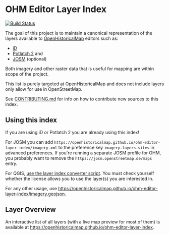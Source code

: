 # OHM Editor Layer Index

[![Build Status](https://github.com/openhistoricalmap/ohm-editor-layer-index/workflows/Deploy/badge.svg?branch=main)](https://github.com/openhistoricalmap/ohm-editor-layer-index/actions?query=branch%3Amain+workflow%3ADeploy)

The goal of this project is to maintain a canonical representation of the layers available to [OpenHistoricalMap](https://www.openhistoricalmap.org/) editors such as:

* [iD](https://github.com/openstreetmap/iD)
* [Potlatch 2](https://github.com/systemed/potlatch2) and
* [JOSM](https://josm.openstreetmap.de/) (optional)

Both imagery and other raster data that is useful for mapping are within scope of the project.

This list is purely targeted at OpenHistoricalMap and does not include layers only allow for use in OpenStreetMap.

See [CONTRIBUTING.md](CONTRIBUTING.md) for info on how to contribute new sources to this index.


## Using this index

If you are using iD or Potlatch 2 you are already using this index!

For JOSM you can add `https://openhistoricalmap.github.io/ohm-editor-layer-index/imagery.xml` to the preference key `imagery.layers.sites` in advanced preferences. If you're running a separate JOSM profile for OHM, you probably want to remove the `https://josm.openstreetmap.de/maps` entry.

For QGIS, [use the layer index converter script](https://github.com/andrewharvey/osm-editor-layer-index-qgis). You must check yourself whether the license allows you to use the layer(s) you are interested in.

For any other usage, use https://openhistoricalmap.github.io/ohm-editor-layer-index/imagery.geojson.

## Layer Overview

An interactive list of all layers (with a live map preview for most of them) is available at
https://openhistoricalmap.github.io/ohm-editor-layer-index.
